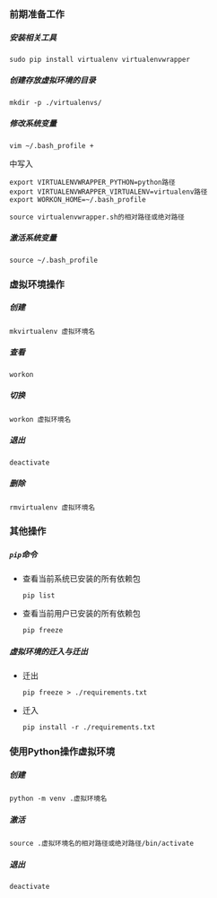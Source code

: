 ### 前期准备工作

##### 安装相关工具

```shell script
sudo pip install virtualenv virtualenvwrapper
```

##### 创建存放虚拟环境的目录

```shell script
mkdir -p ./virtualenvs/
```

##### 修改系统变量

```shell script
vim ~/.bash_profile +
```

中写入

```shell script
export VIRTUALENVWRAPPER_PYTHON=python路径
export VIRTUALENVWRAPPER_VIRTUALENV=virtualenv路径
export WORKON_HOME=~/.bash_profile

source virtualenvwrapper.sh的相对路径或绝对路径
```

##### 激活系统变量

```shell script
source ~/.bash_profile
```

### 虚拟环境操作

##### 创建

```shell script
mkvirtualenv 虚拟环境名
```

##### 查看

```shell script
workon
```

##### 切换

```shell script
workon 虚拟环境名
```

##### 退出

```shell script
deactivate
```

##### 删除

```shell script
rmvirtualenv 虚拟环境名
```

### 其他操作

##### `pip`命令

* 查看当前系统已安装的所有依赖包

    ```shell script
    pip list
    ```

* 查看当前用户已安装的所有依赖包

    ```shell script
    pip freeze
    ```

##### 虚拟环境的迁入与迁出

* 迁出

    ```shell script
    pip freeze > ./requirements.txt
    ```

* 迁入

    ```shell script
    pip install -r ./requirements.txt
    ```

### 使用Python操作虚拟环境

##### 创建

```shell script
python -m venv .虚拟环境名
```

##### 激活

```shell script
source .虚拟环境名的相对路径或绝对路径/bin/activate
```

##### 退出

```shell script
deactivate
```